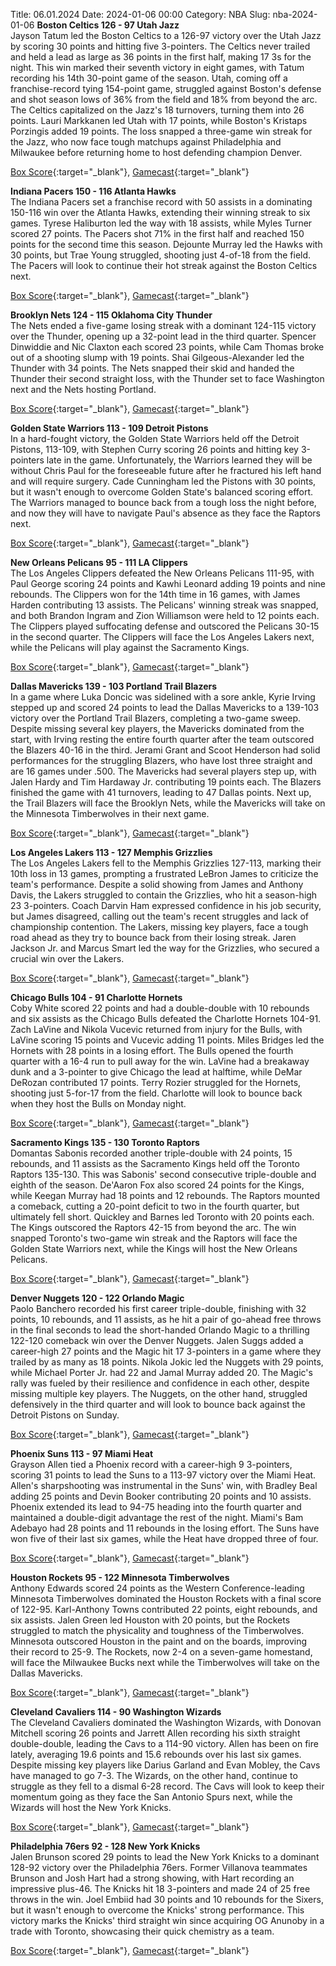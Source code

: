 Title: 06.01.2024
Date: 2024-01-06 00:00
Category: NBA 
Slug: nba-2024-01-06 
**Boston Celtics 126 - 97 Utah Jazz**  
Jayson Tatum led the Boston Celtics to a 126-97 victory over the Utah Jazz by scoring 30 points and hitting five 3-pointers. The Celtics never trailed and held a lead as large as 36 points in the first half, making 17 3s for the night. This win marked their seventh victory in eight games, with Tatum recording his 14th 30-point game of the season. Utah, coming off a franchise-record tying 154-point game, struggled against Boston's defense and shot season lows of 36% from the field and 18% from beyond the arc. The Celtics capitalized on the Jazz's 18 turnovers, turning them into 26 points. Lauri Markkanen led Utah with 17 points, while Boston's Kristaps Porzingis added 19 points. The loss snapped a three-game win streak for the Jazz, who now face tough matchups against Philadelphia and Milwaukee before returning home to host defending champion Denver. 

[Box Score](https://www.nba.com/game/uta-vs-bos-0022300479/box-score){:target="_blank"}, [Gamecast](https://www.nba.com/game/uta-vs-bos-0022300479){:target="_blank"}<br>

**Indiana Pacers 150 - 116 Atlanta Hawks**  
The Indiana Pacers set a franchise record with 50 assists in a dominating 150-116 win over the Atlanta Hawks, extending their winning streak to six games. Tyrese Haliburton led the way with 18 assists, while Myles Turner scored 27 points. The Pacers shot 71% in the first half and reached 150 points for the second time this season. Dejounte Murray led the Hawks with 30 points, but Trae Young struggled, shooting just 4-of-18 from the field. The Pacers will look to continue their hot streak against the Boston Celtics next. 

[Box Score](https://www.nba.com/game/atl-vs-ind-0022300480/box-score){:target="_blank"}, [Gamecast](https://www.nba.com/game/atl-vs-ind-0022300480){:target="_blank"}<br>

**Brooklyn Nets 124 - 115 Oklahoma City Thunder**  
The Nets ended a five-game losing streak with a dominant 124-115 victory over the Thunder, opening up a 32-point lead in the third quarter. Spencer Dinwiddie and Nic Claxton each scored 23 points, while Cam Thomas broke out of a shooting slump with 19 points. Shai Gilgeous-Alexander led the Thunder with 34 points. The Nets snapped their skid and handed the Thunder their second straight loss, with the Thunder set to face Washington next and the Nets hosting Portland. 

[Box Score](https://www.nba.com/game/okc-vs-bkn-0022300481/box-score){:target="_blank"}, [Gamecast](https://www.nba.com/game/okc-vs-bkn-0022300481){:target="_blank"}<br>

**Golden State Warriors 113 - 109 Detroit Pistons**  
In a hard-fought victory, the Golden State Warriors held off the Detroit Pistons, 113-109, with Stephen Curry scoring 26 points and hitting key 3-pointers late in the game. Unfortunately, the Warriors learned they will be without Chris Paul for the foreseeable future after he fractured his left hand and will require surgery. Cade Cunningham led the Pistons with 30 points, but it wasn't enough to overcome Golden State's balanced scoring effort. The Warriors managed to bounce back from a tough loss the night before, and now they will have to navigate Paul's absence as they face the Raptors next. 

[Box Score](https://www.nba.com/game/det-vs-gsw-0022300490/box-score){:target="_blank"}, [Gamecast](https://www.nba.com/game/det-vs-gsw-0022300490){:target="_blank"}<br>

**New Orleans Pelicans 95 - 111 LA Clippers**  
The Los Angeles Clippers defeated the New Orleans Pelicans 111-95, with Paul George scoring 24 points and Kawhi Leonard adding 19 points and nine rebounds. The Clippers won for the 14th time in 16 games, with James Harden contributing 13 assists. The Pelicans' winning streak was snapped, and both Brandon Ingram and Zion Williamson were held to 12 points each. The Clippers played suffocating defense and outscored the Pelicans 30-15 in the second quarter. The Clippers will face the Los Angeles Lakers next, while the Pelicans will play against the Sacramento Kings. 

[Box Score](https://www.nba.com/game/lac-vs-nop-0022300486/box-score){:target="_blank"}, [Gamecast](https://www.nba.com/game/lac-vs-nop-0022300486){:target="_blank"}<br>

**Dallas Mavericks 139 - 103 Portland Trail Blazers**  
In a game where Luka Doncic was sidelined with a sore ankle, Kyrie Irving stepped up and scored 24 points to lead the Dallas Mavericks to a 139-103 victory over the Portland Trail Blazers, completing a two-game sweep. Despite missing several key players, the Mavericks dominated from the start, with Irving resting the entire fourth quarter after the team outscored the Blazers 40-16 in the third. Jerami Grant and Scoot Henderson had solid performances for the struggling Blazers, who have lost three straight and are 16 games under .500. The Mavericks had several players step up, with Jalen Hardy and Tim Hardaway Jr. contributing 19 points each. The Blazers finished the game with 41 turnovers, leading to 47 Dallas points. Next up, the Trail Blazers will face the Brooklyn Nets, while the Mavericks will take on the Minnesota Timberwolves in their next game. 

[Box Score](https://www.nba.com/game/por-vs-dal-0022300487/box-score){:target="_blank"}, [Gamecast](https://www.nba.com/game/por-vs-dal-0022300487){:target="_blank"}<br>

**Los Angeles Lakers 113 - 127 Memphis Grizzlies**  
The Los Angeles Lakers fell to the Memphis Grizzlies 127-113, marking their 10th loss in 13 games, prompting a frustrated LeBron James to criticize the team's performance. Despite a solid showing from James and Anthony Davis, the Lakers struggled to contain the Grizzlies, who hit a season-high 23 3-pointers. Coach Darvin Ham expressed confidence in his job security, but James disagreed, calling out the team's recent struggles and lack of championship contention. The Lakers, missing key players, face a tough road ahead as they try to bounce back from their losing streak. Jaren Jackson Jr. and Marcus Smart led the way for the Grizzlies, who secured a crucial win over the Lakers. 

[Box Score](https://www.nba.com/game/mem-vs-lal-0022300491/box-score){:target="_blank"}, [Gamecast](https://www.nba.com/game/mem-vs-lal-0022300491){:target="_blank"}<br>

**Chicago Bulls 104 - 91 Charlotte Hornets**  
Coby White scored 22 points and had a double-double with 10 rebounds and six assists as the Chicago Bulls defeated the Charlotte Hornets 104-91. Zach LaVine and Nikola Vucevic returned from injury for the Bulls, with LaVine scoring 15 points and Vucevic adding 11 points. Miles Bridges led the Hornets with 28 points in a losing effort. The Bulls opened the fourth quarter with a 16-4 run to pull away for the win. LaVine had a breakaway dunk and a 3-pointer to give Chicago the lead at halftime, while DeMar DeRozan contributed 17 points. Terry Rozier struggled for the Hornets, shooting just 5-for-17 from the field. Charlotte will look to bounce back when they host the Bulls on Monday night. 

[Box Score](https://www.nba.com/game/cha-vs-chi-0022300484/box-score){:target="_blank"}, [Gamecast](https://www.nba.com/game/cha-vs-chi-0022300484){:target="_blank"}<br>

**Sacramento Kings 135 - 130 Toronto Raptors**  
Domantas Sabonis recorded another triple-double with 24 points, 15 rebounds, and 11 assists as the Sacramento Kings held off the Toronto Raptors 135-130. This was Sabonis' second consecutive triple-double and eighth of the season. De'Aaron Fox also scored 24 points for the Kings, while Keegan Murray had 18 points and 12 rebounds. The Raptors mounted a comeback, cutting a 20-point deficit to two in the fourth quarter, but ultimately fell short. Quickley and Barnes led Toronto with 20 points each. The Kings outscored the Raptors 42-15 from beyond the arc. The win snapped Toronto's two-game win streak and the Raptors will face the Golden State Warriors next, while the Kings will host the New Orleans Pelicans. 

[Box Score](https://www.nba.com/game/tor-vs-sac-0022300492/box-score){:target="_blank"}, [Gamecast](https://www.nba.com/game/tor-vs-sac-0022300492){:target="_blank"}<br>

**Denver Nuggets 120 - 122 Orlando Magic**  
Paolo Banchero recorded his first career triple-double, finishing with 32 points, 10 rebounds, and 11 assists, as he hit a pair of go-ahead free throws in the final seconds to lead the short-handed Orlando Magic to a thrilling 122-120 comeback win over the Denver Nuggets. Jalen Suggs added a career-high 27 points and the Magic hit 17 3-pointers in a game where they trailed by as many as 18 points. Nikola Jokic led the Nuggets with 29 points, while Michael Porter Jr. had 22 and Jamal Murray added 20. The Magic's rally was fueled by their resilience and confidence in each other, despite missing multiple key players. The Nuggets, on the other hand, struggled defensively in the third quarter and will look to bounce back against the Detroit Pistons on Sunday. 

[Box Score](https://www.nba.com/game/orl-vs-den-0022300488/box-score){:target="_blank"}, [Gamecast](https://www.nba.com/game/orl-vs-den-0022300488){:target="_blank"}<br>

**Phoenix Suns 113 - 97 Miami Heat**  
Grayson Allen tied a Phoenix record with a career-high 9 3-pointers, scoring 31 points to lead the Suns to a 113-97 victory over the Miami Heat. Allen's sharpshooting was instrumental in the Suns' win, with Bradley Beal adding 25 points and Devin Booker contributing 20 points and 10 assists. Phoenix extended its lead to 94-75 heading into the fourth quarter and maintained a double-digit advantage the rest of the night. Miami's Bam Adebayo had 28 points and 11 rebounds in the losing effort. The Suns have won five of their last six games, while the Heat have dropped three of four. 

[Box Score](https://www.nba.com/game/mia-vs-phx-0022300489/box-score){:target="_blank"}, [Gamecast](https://www.nba.com/game/mia-vs-phx-0022300489){:target="_blank"}<br>

**Houston Rockets 95 - 122 Minnesota Timberwolves**  
Anthony Edwards scored 24 points as the Western Conference-leading Minnesota Timberwolves dominated the Houston Rockets with a final score of 122-95. Karl-Anthony Towns contributed 22 points, eight rebounds, and six assists. Jalen Green led Houston with 20 points, but the Rockets struggled to match the physicality and toughness of the Timberwolves. Minnesota outscored Houston in the paint and on the boards, improving their record to 25-9. The Rockets, now 2-4 on a seven-game homestand, will face the Milwaukee Bucks next while the Timberwolves will take on the Dallas Mavericks. 

[Box Score](https://www.nba.com/game/min-vs-hou-0022300485/box-score){:target="_blank"}, [Gamecast](https://www.nba.com/game/min-vs-hou-0022300485){:target="_blank"}<br>

**Cleveland Cavaliers 114 - 90 Washington Wizards**  
The Cleveland Cavaliers dominated the Washington Wizards, with Donovan Mitchell scoring 26 points and Jarrett Allen recording his sixth straight double-double, leading the Cavs to a 114-90 victory. Allen has been on fire lately, averaging 19.6 points and 15.6 rebounds over his last six games. Despite missing key players like Darius Garland and Evan Mobley, the Cavs have managed to go 7-3. The Wizards, on the other hand, continue to struggle as they fell to a dismal 6-28 record. The Cavs will look to keep their momentum going as they face the San Antonio Spurs next, while the Wizards will host the New York Knicks. 

[Box Score](https://www.nba.com/game/was-vs-cle-0022300482/box-score){:target="_blank"}, [Gamecast](https://www.nba.com/game/was-vs-cle-0022300482){:target="_blank"}<br>

**Philadelphia 76ers 92 - 128 New York Knicks**  
Jalen Brunson scored 29 points to lead the New York Knicks to a dominant 128-92 victory over the Philadelphia 76ers. Former Villanova teammates Brunson and Josh Hart had a strong showing, with Hart recording an impressive plus-46. The Knicks hit 18 3-pointers and made 24 of 25 free throws in the win. Joel Embiid had 30 points and 10 rebounds for the Sixers, but it wasn't enough to overcome the Knicks' strong performance. This victory marks the Knicks' third straight win since acquiring OG Anunoby in a trade with Toronto, showcasing their quick chemistry as a team. 

[Box Score](https://www.nba.com/game/nyk-vs-phi-0022300483/box-score){:target="_blank"}, [Gamecast](https://www.nba.com/game/nyk-vs-phi-0022300483){:target="_blank"}<br>

